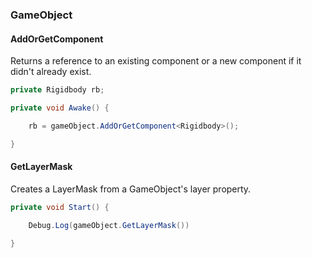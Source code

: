 ### GameObject

#### AddOrGetComponent

Returns a reference to an existing component or a new component if it didn't already exist.

```csharp
private Rigidbody rb;

private void Awake() {

    rb = gameObject.AddOrGetComponent<Rigidbody>();

}
```

#### GetLayerMask

Creates a LayerMask from a GameObject's layer property.

```csharp
private void Start() {

    Debug.Log(gameObject.GetLayerMask())

}
```
